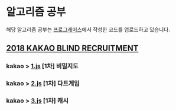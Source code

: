 # 알고리즘 공부
해당 알고리즘 공부는 [프로그래머스](https://programmers.co.kr)에서 작성한 코드를 업로드하고 있습니다.
## [2018 KAKAO BLIND RECRUITMENT](https://programmers.co.kr/learn/challenges?tab=all_challenges)
### kakao > [1.js](https://programmers.co.kr/learn/courses/30/lessons/17681) [1차] 비밀지도
### kakao > [2.js](https://programmers.co.kr/learn/courses/30/lessons/17682) [1차] 다트게임
### kakao > [3.js](https://programmers.co.kr/learn/courses/30/lessons/17680) [1차] 캐시
